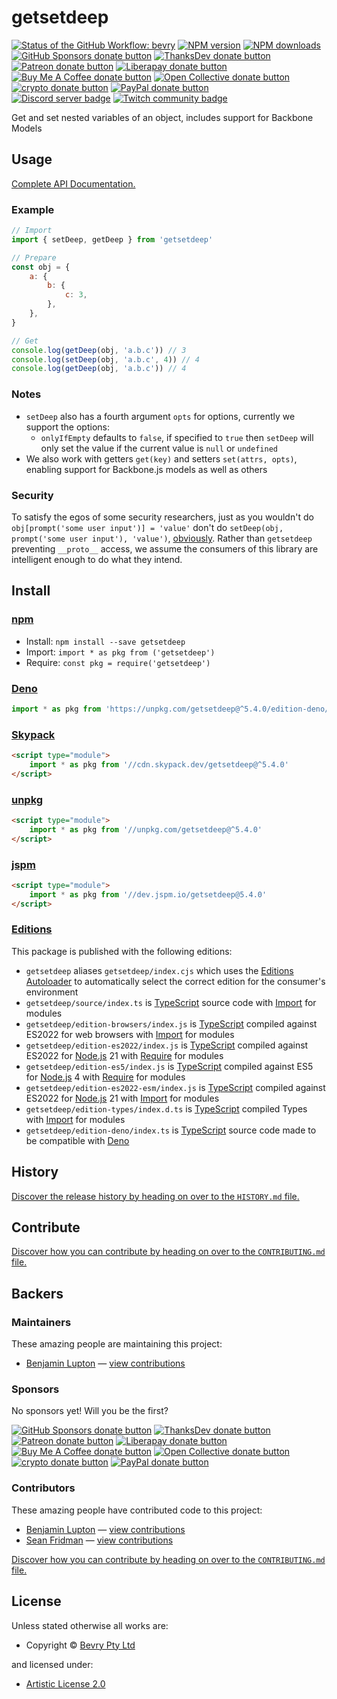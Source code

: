 <!-- TITLE/ -->

<h1>getsetdeep</h1>

<!-- /TITLE -->


<!-- BADGES/ -->

<span class="badge-githubworkflow"><a href="https://github.com/bevry/getsetdeep/actions?query=workflow%3Abevry" title="View the status of this project's GitHub Workflow: bevry"><img src="https://github.com/bevry/getsetdeep/workflows/bevry/badge.svg" alt="Status of the GitHub Workflow: bevry" /></a></span>
<span class="badge-npmversion"><a href="https://npmjs.org/package/getsetdeep" title="View this project on NPM"><img src="https://img.shields.io/npm/v/getsetdeep.svg" alt="NPM version" /></a></span>
<span class="badge-npmdownloads"><a href="https://npmjs.org/package/getsetdeep" title="View this project on NPM"><img src="https://img.shields.io/npm/dm/getsetdeep.svg" alt="NPM downloads" /></a></span>
<br class="badge-separator" />
<span class="badge-githubsponsors"><a href="https://github.com/sponsors/balupton" title="Donate to this project using GitHub Sponsors"><img src="https://img.shields.io/badge/github-donate-yellow.svg" alt="GitHub Sponsors donate button" /></a></span>
<span class="badge-thanksdev"><a href="https://thanks.dev/u/gh/bevry" title="Donate to this project using ThanksDev"><img src="https://img.shields.io/badge/thanksdev-donate-yellow.svg" alt="ThanksDev donate button" /></a></span>
<span class="badge-patreon"><a href="https://patreon.com/bevry" title="Donate to this project using Patreon"><img src="https://img.shields.io/badge/patreon-donate-yellow.svg" alt="Patreon donate button" /></a></span>
<span class="badge-liberapay"><a href="https://liberapay.com/bevry" title="Donate to this project using Liberapay"><img src="https://img.shields.io/badge/liberapay-donate-yellow.svg" alt="Liberapay donate button" /></a></span>
<span class="badge-buymeacoffee"><a href="https://buymeacoffee.com/balupton" title="Donate to this project using Buy Me A Coffee"><img src="https://img.shields.io/badge/buy%20me%20a%20coffee-donate-yellow.svg" alt="Buy Me A Coffee donate button" /></a></span>
<span class="badge-opencollective"><a href="https://opencollective.com/bevry" title="Donate to this project using Open Collective"><img src="https://img.shields.io/badge/open%20collective-donate-yellow.svg" alt="Open Collective donate button" /></a></span>
<span class="badge-crypto"><a href="https://bevry.me/crypto" title="Donate to this project using Cryptocurrency"><img src="https://img.shields.io/badge/crypto-donate-yellow.svg" alt="crypto donate button" /></a></span>
<span class="badge-paypal"><a href="https://bevry.me/paypal" title="Donate to this project using Paypal"><img src="https://img.shields.io/badge/paypal-donate-yellow.svg" alt="PayPal donate button" /></a></span>
<br class="badge-separator" />
<span class="badge-discord"><a href="https://discord.gg/nQuXddV7VP" title="Join this project's community on Discord"><img src="https://img.shields.io/discord/1147436445783560193?logo=discord&amp;label=discord" alt="Discord server badge" /></a></span>
<span class="badge-twitch"><a href="https://www.twitch.tv/balupton" title="Join this project's community on Twitch"><img src="https://img.shields.io/twitch/status/balupton?logo=twitch" alt="Twitch community badge" /></a></span>

<!-- /BADGES -->


<!-- DESCRIPTION/ -->

Get and set nested variables of an object, includes support for Backbone Models

<!-- /DESCRIPTION -->


## Usage

[Complete API Documentation.](http://master.getsetdeep.bevry.surge.sh/docs/)

### Example

```javascript
// Import
import { setDeep, getDeep } from 'getsetdeep'

// Prepare
const obj = {
    a: {
        b: {
            c: 3,
        },
    },
}

// Get
console.log(getDeep(obj, 'a.b.c')) // 3
console.log(setDeep(obj, 'a.b.c', 4)) // 4
console.log(getDeep(obj, 'a.b.c')) // 4
```

### Notes

-   `setDeep` also has a fourth argument `opts` for options, currently we support the options:
    -   `onlyIfEmpty` defaults to `false`, if specified to `true` then `setDeep` will only set the value if the current value is `null` or `undefined`
-   We also work with getters `get(key)` and setters `set(attrs, opts)`, enabling support for Backbone.js models as well as others

### Security

To satisfy the egos of some security researchers, just as you wouldn't do `obj[prompt('some user input')] = 'value'` don't do `setDeep(obj, prompt('some user input'), 'value')`, [obviously](https://medium.com/intrinsic/javascript-prototype-poisoning-vulnerabilities-in-the-wild-7bc15347c96). Rather than `getsetdeep` preventing `__proto__` access, we assume the consumers of this library are intelligent enough to do what they intend.

<!-- INSTALL/ -->

<h2>Install</h2>

<a href="https://npmjs.com" title="npm is a package manager for javascript"><h3>npm</h3></a>
<ul>
<li>Install: <code>npm install --save getsetdeep</code></li>
<li>Import: <code>import * as pkg from ('getsetdeep')</code></li>
<li>Require: <code>const pkg = require('getsetdeep')</code></li>
</ul>

<a href="https://deno.land" title="Deno is a secure runtime for JavaScript and TypeScript, it is an alternative for Node.js"><h3>Deno</h3></a>

``` typescript
import * as pkg from 'https://unpkg.com/getsetdeep@^5.4.0/edition-deno/index.ts'
```

<a href="https://www.skypack.dev" title="Skypack is a JavaScript Delivery Network for modern web apps"><h3>Skypack</h3></a>

``` html
<script type="module">
    import * as pkg from '//cdn.skypack.dev/getsetdeep@^5.4.0'
</script>
```

<a href="https://unpkg.com" title="unpkg is a fast, global content delivery network for everything on npm"><h3>unpkg</h3></a>

``` html
<script type="module">
    import * as pkg from '//unpkg.com/getsetdeep@^5.4.0'
</script>
```

<a href="https://jspm.io" title="Native ES Modules CDN"><h3>jspm</h3></a>

``` html
<script type="module">
    import * as pkg from '//dev.jspm.io/getsetdeep@5.4.0'
</script>
```

<h3><a href="https://editions.bevry.me" title="Editions are the best way to produce and consume packages you care about.">Editions</a></h3>

<p>This package is published with the following editions:</p>

<ul><li><code>getsetdeep</code> aliases <code>getsetdeep/index.cjs</code> which uses the <a href="https://github.com/bevry/editions" title="You can use the Editions Autoloader to autoload the appropriate edition for your consumers environment">Editions Autoloader</a> to automatically select the correct edition for the consumer's environment</li>
<li><code>getsetdeep/source/index.ts</code> is <a href="https://www.typescriptlang.org/" title="TypeScript is a typed superset of JavaScript that compiles to plain JavaScript. ">TypeScript</a> source code with <a href="https://babeljs.io/docs/learn-es2015/#modules" title="ECMAScript Modules">Import</a> for modules</li>
<li><code>getsetdeep/edition-browsers/index.js</code> is <a href="https://www.typescriptlang.org/" title="TypeScript is a typed superset of JavaScript that compiles to plain JavaScript. ">TypeScript</a> compiled against ES2022 for web browsers with <a href="https://babeljs.io/docs/learn-es2015/#modules" title="ECMAScript Modules">Import</a> for modules</li>
<li><code>getsetdeep/edition-es2022/index.js</code> is <a href="https://www.typescriptlang.org/" title="TypeScript is a typed superset of JavaScript that compiles to plain JavaScript. ">TypeScript</a> compiled against ES2022 for <a href="https://nodejs.org" title="Node.js is a JavaScript runtime built on Chrome's V8 JavaScript engine">Node.js</a> 21 with <a href="https://nodejs.org/dist/latest-v5.x/docs/api/modules.html" title="Node/CJS Modules">Require</a> for modules</li>
<li><code>getsetdeep/edition-es5/index.js</code> is <a href="https://www.typescriptlang.org/" title="TypeScript is a typed superset of JavaScript that compiles to plain JavaScript. ">TypeScript</a> compiled against ES5 for <a href="https://nodejs.org" title="Node.js is a JavaScript runtime built on Chrome's V8 JavaScript engine">Node.js</a> 4 with <a href="https://nodejs.org/dist/latest-v5.x/docs/api/modules.html" title="Node/CJS Modules">Require</a> for modules</li>
<li><code>getsetdeep/edition-es2022-esm/index.js</code> is <a href="https://www.typescriptlang.org/" title="TypeScript is a typed superset of JavaScript that compiles to plain JavaScript. ">TypeScript</a> compiled against ES2022 for <a href="https://nodejs.org" title="Node.js is a JavaScript runtime built on Chrome's V8 JavaScript engine">Node.js</a> 21 with <a href="https://babeljs.io/docs/learn-es2015/#modules" title="ECMAScript Modules">Import</a> for modules</li>
<li><code>getsetdeep/edition-types/index.d.ts</code> is <a href="https://www.typescriptlang.org/" title="TypeScript is a typed superset of JavaScript that compiles to plain JavaScript. ">TypeScript</a> compiled Types with <a href="https://babeljs.io/docs/learn-es2015/#modules" title="ECMAScript Modules">Import</a> for modules</li>
<li><code>getsetdeep/edition-deno/index.ts</code> is <a href="https://www.typescriptlang.org/" title="TypeScript is a typed superset of JavaScript that compiles to plain JavaScript. ">TypeScript</a> source code made to be compatible with <a href="https://deno.land" title="Deno is a secure runtime for JavaScript and TypeScript, it is an alternative to Node.js">Deno</a></li></ul>

<!-- /INSTALL -->


<!-- HISTORY/ -->

<h2>History</h2>

<a href="https://github.com/bevry/getsetdeep/blob/master/HISTORY.md#files">Discover the release history by heading on over to the <code>HISTORY.md</code> file.</a>

<!-- /HISTORY -->


<!-- CONTRIBUTE/ -->

<h2>Contribute</h2>

<a href="https://github.com/bevry/getsetdeep/blob/master/CONTRIBUTING.md#files">Discover how you can contribute by heading on over to the <code>CONTRIBUTING.md</code> file.</a>

<!-- /CONTRIBUTE -->


<!-- BACKERS/ -->

<h2>Backers</h2>

<h3>Maintainers</h3>

These amazing people are maintaining this project:

<ul><li><a href="https://github.com/balupton">Benjamin Lupton</a> — <a href="https://github.com/bevry/getsetdeep/commits?author=balupton" title="View the GitHub contributions of Benjamin Lupton on repository bevry/getsetdeep">view contributions</a></li></ul>

<h3>Sponsors</h3>

No sponsors yet! Will you be the first?

<span class="badge-githubsponsors"><a href="https://github.com/sponsors/balupton" title="Donate to this project using GitHub Sponsors"><img src="https://img.shields.io/badge/github-donate-yellow.svg" alt="GitHub Sponsors donate button" /></a></span>
<span class="badge-thanksdev"><a href="https://thanks.dev/u/gh/bevry" title="Donate to this project using ThanksDev"><img src="https://img.shields.io/badge/thanksdev-donate-yellow.svg" alt="ThanksDev donate button" /></a></span>
<span class="badge-patreon"><a href="https://patreon.com/bevry" title="Donate to this project using Patreon"><img src="https://img.shields.io/badge/patreon-donate-yellow.svg" alt="Patreon donate button" /></a></span>
<span class="badge-liberapay"><a href="https://liberapay.com/bevry" title="Donate to this project using Liberapay"><img src="https://img.shields.io/badge/liberapay-donate-yellow.svg" alt="Liberapay donate button" /></a></span>
<span class="badge-buymeacoffee"><a href="https://buymeacoffee.com/balupton" title="Donate to this project using Buy Me A Coffee"><img src="https://img.shields.io/badge/buy%20me%20a%20coffee-donate-yellow.svg" alt="Buy Me A Coffee donate button" /></a></span>
<span class="badge-opencollective"><a href="https://opencollective.com/bevry" title="Donate to this project using Open Collective"><img src="https://img.shields.io/badge/open%20collective-donate-yellow.svg" alt="Open Collective donate button" /></a></span>
<span class="badge-crypto"><a href="https://bevry.me/crypto" title="Donate to this project using Cryptocurrency"><img src="https://img.shields.io/badge/crypto-donate-yellow.svg" alt="crypto donate button" /></a></span>
<span class="badge-paypal"><a href="https://bevry.me/paypal" title="Donate to this project using Paypal"><img src="https://img.shields.io/badge/paypal-donate-yellow.svg" alt="PayPal donate button" /></a></span>

<h3>Contributors</h3>

These amazing people have contributed code to this project:

<ul><li><a href="https://github.com/balupton">Benjamin Lupton</a> — <a href="https://github.com/bevry/getsetdeep/commits?author=balupton" title="View the GitHub contributions of Benjamin Lupton on repository bevry/getsetdeep">view contributions</a></li>
<li><a href="https://github.com/sfrdmn">Sean Fridman</a> — <a href="https://github.com/bevry/getsetdeep/commits?author=sfrdmn" title="View the GitHub contributions of Sean Fridman on repository bevry/getsetdeep">view contributions</a></li></ul>

<a href="https://github.com/bevry/getsetdeep/blob/master/CONTRIBUTING.md#files">Discover how you can contribute by heading on over to the <code>CONTRIBUTING.md</code> file.</a>

<!-- /BACKERS -->


<!-- LICENSE/ -->

<h2>License</h2>

Unless stated otherwise all works are:

<ul><li>Copyright &copy; <a href="http://bevry.me">Bevry Pty Ltd</a></li></ul>

and licensed under:

<ul><li><a href="http://spdx.org/licenses/Artistic-2.0.html">Artistic License 2.0</a></li></ul>

<!-- /LICENSE -->
